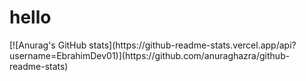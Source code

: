 <h1>
 hello
</h1>
[![Anurag's GitHub stats](https://github-readme-stats.vercel.app/api?username=EbrahimDev01)](https://github.com/anuraghazra/github-readme-stats)
